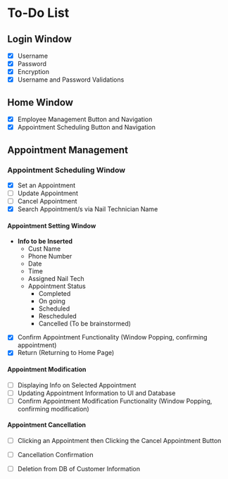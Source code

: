 # To-Do List

## Login Window
- [x] Username
- [x] Password
- [x] Encryption
- [x] Username and Password Validations

## Home Window
- [x] Employee Management Button and Navigation
- [x] Appointment Scheduling Button and Navigation

## Appointment Management

### Appointment Scheduling Window
- [x] Set an Appointment
- [ ] Update Appointment
- [ ] Cancel Appointment
- [x] Search Appointment/s via Nail Technician Name

#### Appointment Setting Window
- **Info to be Inserted**
  - Cust Name
  - Phone Number
  - Date 
  - Time 
  - Assigned Nail Tech
  - Appointment Status
    - Completed
    - On going
    - Scheduled
    - Rescheduled
    - Cancelled (To be brainstormed)

- [x] Confirm Appointment Functionality (Window Popping, confirming appointment)
- [x] Return (Returning to Home Page)

#### Appointment Modification
- [ ] Displaying Info on Selected Appointment
- [ ] Updating Appointment Information to UI and Database
- [ ] Confirm Appointment Modification Functionality (Window Popping, confirming modification)

#### Appointment Cancellation
- [ ] Clicking an Appointment then Clicking the Cancel Appointment Button
- [ ] Cancellation Confirmation
- [ ] Deletion from DB of Customer Information


